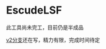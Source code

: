 # EscudeLSF

此工具尚未完工，目前仍是半成品

[v2分支](https://git.chenx221.cyou/chenx221/EscudeTools/src/branch/v2)还在写，精力有限，完成时间待定
